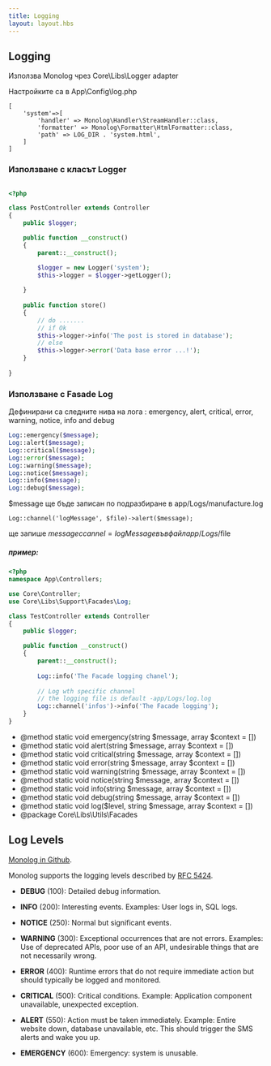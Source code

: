 ```yaml
---
title: Logging
layout: layout.hbs
---
```

Logging
-------
Използва Monolog чрез Core\Libs\Logger adapter

Настройките са в App\Config\log.php

```
[
    'system'=>[
		'handler' => Monolog\Handler\StreamHandler::class,
		'formatter' => Monolog\Formatter\HtmlFormatter::class,
		'path' => LOG_DIR . 'system.html',
	]
]	
```
### Използване с класът Logger

```php

<?php

class PostController extends Controller
{
    public $logger;

    public function __construct()
    {
        parent::__construct();

        $logger = new Logger('system');
        $this->logger = $logger->getLogger();
        
    }
    
    public function store()
    {
        // do .......
        // if Ok
        $this->logger->info('The post is stored in database');
        // else 
        $this->logger->error('Data base error ...!');
    }
        
}

```

### Използване с Fasade Log
Дефинирани са следните нива на лога : emergency, alert, critical, error, warning, notice, info and debug 

```php
Log::emergency($message);
Log::alert($message);
Log::critical($message);
Log::error($message);
Log::warning($message);
Log::notice($message);
Log::info($message);
Log::debug($message);
```
$message ще бъде записан по подразбиране в app/Logs/manufacture.log
```
Log::channel('logMessage', $file)->alert($message);
```
ще запише $message с cannel = logMessage във файл app/Logs/$file

##### пример:
```php
<?php
namespace App\Controllers;

use Core\Controller;
use Core\Libs\Support\Facades\Log;

class TestController extends Controller
{
    public $logger;

    public function __construct()
    {
        parent::__construct();
        
        Log::info('The Facade logging chanel');
        
        // Log wth specific channel
        // the logging file is default -app/Logs/log.log
        Log::channel('infos')->info('The Facade logging');
    }
}
```

 * @method static void emergency(string $message, array $context = [])
 * @method static void alert(string $message, array $context = [])
 * @method static void critical(string $message, array $context = [])
 * @method static void error(string $message, array $context = [])
 * @method static void warning(string $message, array $context = [])
 * @method static void notice(string $message, array $context = [])
 * @method static void info(string $message, array $context = [])
 * @method static void debug(string $message, array $context = [])
 * @method static void log($level, string $message, array $context = [])
 * @package Core\Libs\Utils\Facades
 

## Log Levels

[Monolog in Github](https://github.com/Seldaek/monolog/blob/master/doc/01-usage.md).

Monolog supports the logging levels described by [RFC 5424](http://tools.ietf.org/html/rfc5424).

- **DEBUG** (100): Detailed debug information.

- **INFO** (200): Interesting events. Examples: User logs in, SQL logs.

- **NOTICE** (250): Normal but significant events.

- **WARNING** (300): Exceptional occurrences that are not errors. Examples:
  Use of deprecated APIs, poor use of an API, undesirable things that are not
  necessarily wrong.

- **ERROR** (400): Runtime errors that do not require immediate action but
  should typically be logged and monitored.

- **CRITICAL** (500): Critical conditions. Example: Application component
  unavailable, unexpected exception.

- **ALERT** (550): Action must be taken immediately. Example: Entire website
  down, database unavailable, etc. This should trigger the SMS alerts and wake
  you up.

- **EMERGENCY** (600): Emergency: system is unusable.